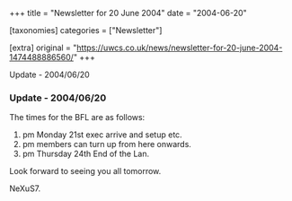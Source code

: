 +++
title = "Newsletter for 20 June 2004"
date = "2004-06-20"

[taxonomies]
categories = ["Newsletter"]

[extra]
original = "https://uwcs.co.uk/news/newsletter-for-20-june-2004-1474488886560/"
+++

Update - 2004/06/20

### Update - 2004/06/20

The times for the BFL are as follows:

1.  pm Monday 21st exec arrive and setup etc.
2.  pm members can turn up from here onwards.
3.  pm Thursday 24th End of the Lan.

Look forward to seeing you all tomorrow.

NeXuS7.
